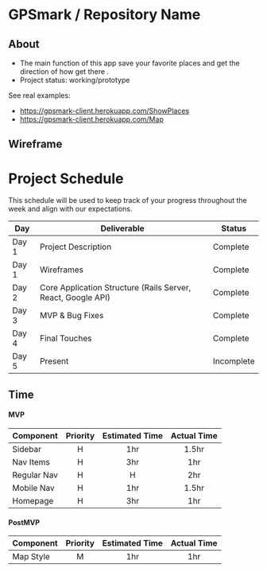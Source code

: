 # GPSmark / Repository Name

## About

* The main function of this app  save your favorite places and get the direction of how get there .
* Project status: working/prototype


See real examples:

* <https://gpsmark-client.herokuapp.com/ShowPlaces>
* <https://gpsmark-client.herokuapp.com/Map>




## Wireframe






# Project Schedule

This schedule will be used to keep track of your progress throughout the week and align with our expectations.  


|  Day | Deliverable | Status
|---|---| ---|
|Day 1| Project Description | Complete
|Day 1| Wireframes | Complete
|Day 2| Core Application Structure (Rails Server, React, Google API) | Complete
|Day 3| MVP & Bug Fixes | Complete
|Day 4| Final Touches | Complete
|Day 5| Present | Incomplete



## Time

#### MVP
| Component | Priority | Estimated Time |  Actual Time |
| --- | :---: |  :---: | :---: | 
| Sidebar | H | 1hr | 1.5hr |
| Nav Items| H | 3hr | 1hr |
| Regular Nav | H | H | 2hr |
| Mobile Nav | H | 1hr | 1.5hr |
| Homepage | H | 3hr | 1hr |



#### PostMVP
| Component | Priority | Estimated Time |  Actual Time |
| --- | :---: |  :---: | :---: | 
| Map Style  | M | 1hr | 1hr |


